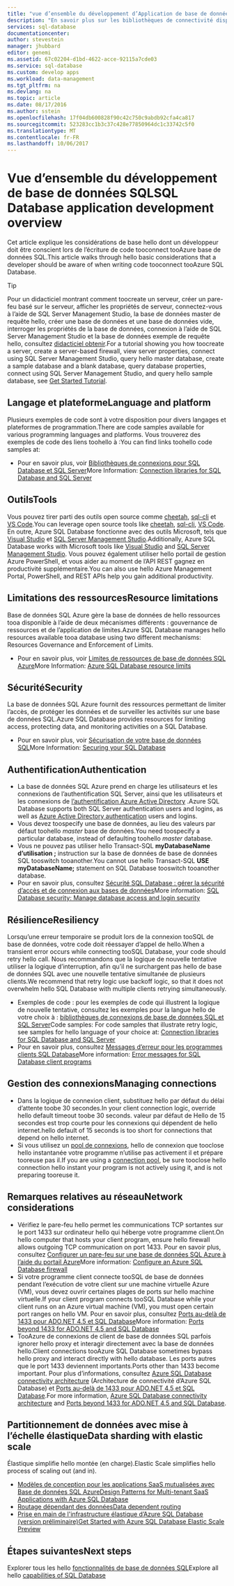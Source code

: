```yaml
---
title: "vue d’ensemble du développement d’Application de base de données d’aaaSQL | Documents Microsoft"
description: "En savoir plus sur les bibliothèques de connectivité disponible et les meilleures pratiques pour les applications qui se connectent tooSQL de base de données."
services: sql-database
documentationcenter: 
author: stevestein
manager: jhubbard
editor: genemi
ms.assetid: 67c02204-d1bd-4622-acce-92115a7cde03
ms.service: sql-database
ms.custom: develop apps
ms.workload: data-management
ms.tgt_pltfrm: na
ms.devlang: na
ms.topic: article
ms.date: 08/17/2016
ms.author: sstein
ms.openlocfilehash: 17f04db600828f90c42c750c9abdb92cfa4ca817
ms.sourcegitcommit: 523283cc1b3c37c428e77850964dc1c33742c5f0
ms.translationtype: MT
ms.contentlocale: fr-FR
ms.lasthandoff: 10/06/2017
---
```

# <a name="sql-database-application-development-overview"></a><span data-ttu-id="641c6-103">Vue d’ensemble du développement de base de données SQL</span><span class="sxs-lookup"><span data-stu-id="641c6-103">SQL Database application development overview</span></span>
<span data-ttu-id="641c6-104">Cet article explique les considérations de base hello dont un développeur doit être conscient lors de l’écriture de code tooconnect tooAzure base de données SQL.</span><span class="sxs-lookup"><span data-stu-id="641c6-104">This article walks through hello basic considerations that a developer should be aware of when writing code tooconnect tooAzure SQL Database.</span></span>

> [!TIP]
> <span data-ttu-id="641c6-105">Pour un didacticiel montrant comment toocreate un serveur, créer un pare-feu basé sur le serveur, afficher les propriétés de serveur, connectez-vous à l’aide de SQL Server Management Studio, la base de données master de requête hello, créer une base de données et une base de données vide, interroger les propriétés de la base de données, connexion à l’aide de SQL Server Management Studio et la base de données exemple de requête hello, consultez [didacticiel obtenir](sql-database-get-started-portal.md).</span><span class="sxs-lookup"><span data-stu-id="641c6-105">For a tutorial showing you how toocreate a server, create a server-based firewall, view server properties, connect using SQL Server Management Studio, query hello master database, create a sample database and a blank database, query database properties, connect using SQL Server Management Studio, and query hello sample database, see [Get Started Tutorial](sql-database-get-started-portal.md).</span></span>
>

## <a name="language-and-platform"></a><span data-ttu-id="641c6-106">Langage et plateforme</span><span class="sxs-lookup"><span data-stu-id="641c6-106">Language and platform</span></span>
<span data-ttu-id="641c6-107">Plusieurs exemples de code sont à votre disposition pour divers langages et plateformes de programmation.</span><span class="sxs-lookup"><span data-stu-id="641c6-107">There are code samples available for various programming languages and platforms.</span></span> <span data-ttu-id="641c6-108">Vous trouverez des exemples de code des liens toohello à :</span><span class="sxs-lookup"><span data-stu-id="641c6-108">You can find links toohello code samples at:</span></span> 

* <span data-ttu-id="641c6-109">Pour en savoir plus, voir [Bibliothèques de connexions pour SQL Database et SQL Server](sql-database-libraries.md)</span><span class="sxs-lookup"><span data-stu-id="641c6-109">More Information: [Connection libraries for SQL Database and SQL Server](sql-database-libraries.md)</span></span>

## <a name="tools"></a><span data-ttu-id="641c6-110">Outils</span><span class="sxs-lookup"><span data-stu-id="641c6-110">Tools</span></span> 
<span data-ttu-id="641c6-111">Vous pouvez tirer parti des outils open source comme [cheetah](https://github.com/wunderlist/cheetah), [sql-cli](https://www.npmjs.com/package/sql-cli) et [VS Code](https://code.visualstudio.com/).</span><span class="sxs-lookup"><span data-stu-id="641c6-111">You can leverage open source tools like [cheetah](https://github.com/wunderlist/cheetah), [sql-cli](https://www.npmjs.com/package/sql-cli), [VS Code](https://code.visualstudio.com/).</span></span> <span data-ttu-id="641c6-112">En outre, Azure SQL Database fonctionne avec des outils Microsoft, tels que [Visual Studio](https://www.visualstudio.com/downloads/) et [SQL Server Management Studio](https://msdn.microsoft.com/library/ms174173.aspx).</span><span class="sxs-lookup"><span data-stu-id="641c6-112">Additionally, Azure SQL Database works with Microsoft tools like [Visual Studio](https://www.visualstudio.com/downloads/) and  [SQL Server Management Studio](https://msdn.microsoft.com/library/ms174173.aspx).</span></span>  <span data-ttu-id="641c6-113">Vous pouvez également utiliser hello portail de gestion Azure PowerShell, et vous aider au moment de l’API REST gagnez en productivité supplémentaire.</span><span class="sxs-lookup"><span data-stu-id="641c6-113">You can also use hello Azure Management Portal, PowerShell, and REST APIs help you gain additional productivity.</span></span>

## <a name="resource-limitations"></a><span data-ttu-id="641c6-114">Limitations des ressources</span><span class="sxs-lookup"><span data-stu-id="641c6-114">Resource limitations</span></span>
<span data-ttu-id="641c6-115">Base de données SQL Azure gère la base de données de hello ressources tooa disponible à l’aide de deux mécanismes différents : gouvernance de ressources et de l’application de limites.</span><span class="sxs-lookup"><span data-stu-id="641c6-115">Azure SQL Database manages hello resources available tooa database using two different mechanisms: Resources Governance and Enforcement of Limits.</span></span>

* <span data-ttu-id="641c6-116">Pour en savoir plus, voir [Limites de ressources de base de données SQL Azure](sql-database-resource-limits.md)</span><span class="sxs-lookup"><span data-stu-id="641c6-116">More Information: [Azure SQL Database resource limits](sql-database-resource-limits.md)</span></span>

## <a name="security"></a><span data-ttu-id="641c6-117">Sécurité</span><span class="sxs-lookup"><span data-stu-id="641c6-117">Security</span></span>
<span data-ttu-id="641c6-118">La base de données SQL Azure fournit des ressources permettant de limiter l’accès, de protéger les données et de surveiller les activités sur une base de données SQL.</span><span class="sxs-lookup"><span data-stu-id="641c6-118">Azure SQL Database provides resources for limiting access, protecting data, and monitoring activities on a SQL Database.</span></span>

* <span data-ttu-id="641c6-119">Pour en savoir plus, voir [Sécurisation de votre base de données SQL](sql-database-security-overview.md)</span><span class="sxs-lookup"><span data-stu-id="641c6-119">More Information: [Securing your SQL Database](sql-database-security-overview.md)</span></span>

## <a name="authentication"></a><span data-ttu-id="641c6-120">Authentification</span><span class="sxs-lookup"><span data-stu-id="641c6-120">Authentication</span></span>
* <span data-ttu-id="641c6-121">La base de données SQL Azure prend en charge les utilisateurs et les connexions de l’authentification SQL Server, ainsi que les utilisateurs et les connexions de [l’authentification Azure Active Directory](sql-database-aad-authentication.md) .</span><span class="sxs-lookup"><span data-stu-id="641c6-121">Azure SQL Database supports both SQL Server authentication users and logins, as well as [Azure Active Directory authentication](sql-database-aad-authentication.md) users and logins.</span></span>
* <span data-ttu-id="641c6-122">Vous devez toospecify une base de données, au lieu des valeurs par défaut toohello *master* base de données.</span><span class="sxs-lookup"><span data-stu-id="641c6-122">You need toospecify a particular database, instead of defaulting toohello *master* database.</span></span>
* <span data-ttu-id="641c6-123">Vous ne pouvez pas utiliser hello Transact-SQL **myDatabaseName d’utilisation ;** instruction sur la base de données de base de données SQL tooswitch tooanother.</span><span class="sxs-lookup"><span data-stu-id="641c6-123">You cannot use hello Transact-SQL **USE myDatabaseName;** statement on SQL Database tooswitch tooanother database.</span></span>
* <span data-ttu-id="641c6-124">Pour en savoir plus, consultez [Sécurité SQL Database : gérer la sécurité d’accès et de connexion aux bases de données](sql-database-manage-logins.md)</span><span class="sxs-lookup"><span data-stu-id="641c6-124">More information: [SQL Database security: Manage database access and login security](sql-database-manage-logins.md)</span></span>

## <a name="resiliency"></a><span data-ttu-id="641c6-125">Résilience</span><span class="sxs-lookup"><span data-stu-id="641c6-125">Resiliency</span></span>
<span data-ttu-id="641c6-126">Lorsqu’une erreur temporaire se produit lors de la connexion tooSQL de base de données, votre code doit réessayer d’appel de hello.</span><span class="sxs-lookup"><span data-stu-id="641c6-126">When a transient error occurs while connecting tooSQL Database, your code should retry hello call.</span></span>  <span data-ttu-id="641c6-127">Nous recommandons que la logique de nouvelle tentative utiliser la logique d’interruption, afin qu’il ne surchargent pas hello de base de données SQL avec une nouvelle tentative simultanée de plusieurs clients.</span><span class="sxs-lookup"><span data-stu-id="641c6-127">We recommend that retry logic use backoff logic, so that it does not overwhelm hello SQL Database with multiple clients retrying simultaneously.</span></span>

* <span data-ttu-id="641c6-128">Exemples de code : pour les exemples de code qui illustrent la logique de nouvelle tentative, consultez les exemples pour la langue hello de votre choix à : [bibliothèques de connexions de base de données SQL et SQL Server](sql-database-libraries.md)</span><span class="sxs-lookup"><span data-stu-id="641c6-128">Code samples:  For code samples that illustrate retry logic, see samples for hello language of your choice at: [Connection libraries for SQL Database and SQL Server](sql-database-libraries.md)</span></span>
* <span data-ttu-id="641c6-129">Pour en savoir plus, consultez [Messages d’erreur pour les programmes clients SQL Database](sql-database-develop-error-messages.md)</span><span class="sxs-lookup"><span data-stu-id="641c6-129">More information: [Error messages for SQL Database client programs](sql-database-develop-error-messages.md)</span></span>

## <a name="managing-connections"></a><span data-ttu-id="641c6-130">Gestion des connexions</span><span class="sxs-lookup"><span data-stu-id="641c6-130">Managing connections</span></span>
* <span data-ttu-id="641c6-131">Dans la logique de connexion client, substituez hello par défaut du délai d’attente toobe 30 secondes.</span><span class="sxs-lookup"><span data-stu-id="641c6-131">In your client connection logic, override hello default timeout toobe 30 seconds.</span></span>  <span data-ttu-id="641c6-132">valeur par défaut de Hello de 15 secondes est trop courte pour les connexions qui dépendent de hello internet.</span><span class="sxs-lookup"><span data-stu-id="641c6-132">hello default of 15 seconds is too short for connections that depend on hello internet.</span></span>
* <span data-ttu-id="641c6-133">Si vous utilisez un [pool de connexions](http://msdn.microsoft.com/library/8xx3tyca.aspx), hello de connexion que tooclose hello instantanée votre programme n’utilise pas activement il et prépare tooreuse pas il.</span><span class="sxs-lookup"><span data-stu-id="641c6-133">If you are using a [connection pool](http://msdn.microsoft.com/library/8xx3tyca.aspx), be sure tooclose hello connection hello instant your program is not actively using it, and is not preparing tooreuse it.</span></span>

## <a name="network-considerations"></a><span data-ttu-id="641c6-134">Remarques relatives au réseau</span><span class="sxs-lookup"><span data-stu-id="641c6-134">Network considerations</span></span>
* <span data-ttu-id="641c6-135">Vérifiez le pare-feu hello permet les communications TCP sortantes sur le port 1433 sur ordinateur hello qui héberge votre programme client.</span><span class="sxs-lookup"><span data-stu-id="641c6-135">On hello computer that hosts your client program, ensure hello firewall allows outgoing TCP communication on port 1433.</span></span>  <span data-ttu-id="641c6-136">Pour en savoir plus, consultez [Configurer un pare-feu sur une base de données SQL Azure à l’aide du portail Azure](sql-database-configure-firewall-settings.md)</span><span class="sxs-lookup"><span data-stu-id="641c6-136">More information: [Configure an Azure SQL Database firewall](sql-database-configure-firewall-settings.md)</span></span>
* <span data-ttu-id="641c6-137">Si votre programme client connecte tooSQL de base de données pendant l’exécution de votre client sur une machine virtuelle Azure (VM), vous devez ouvrir certaines plages de ports sur hello machine virtuelle.</span><span class="sxs-lookup"><span data-stu-id="641c6-137">If your client program connects tooSQL Database while your client runs on an Azure virtual machine (VM), you must open certain port ranges on hello VM.</span></span> <span data-ttu-id="641c6-138">Pour en savoir plus, consultez [Ports au-delà de 1433 pour ADO.NET 4.5 et SQL Database](sql-database-develop-direct-route-ports-adonet-v12.md)</span><span class="sxs-lookup"><span data-stu-id="641c6-138">More information: [Ports beyond 1433 for ADO.NET 4.5 and SQL Database](sql-database-develop-direct-route-ports-adonet-v12.md)</span></span>
* <span data-ttu-id="641c6-139">TooAzure de connexions de client de base de données SQL parfois ignorer hello proxy et interagir directement avec la base de données hello.</span><span class="sxs-lookup"><span data-stu-id="641c6-139">Client connections tooAzure SQL Database sometimes bypass hello proxy and interact directly with hello database.</span></span> <span data-ttu-id="641c6-140">Les ports autres que le port 1433 deviennent importants.</span><span class="sxs-lookup"><span data-stu-id="641c6-140">Ports other than 1433 become important.</span></span> <span data-ttu-id="641c6-141">Pour plus d’informations, consultez [Azure SQL Database connectivity architecture](sql-database-connectivity-architecture.md) (Architecture de connectivité d’Azure SQL Database) et [Ports au-delà de 1433 pour ADO.NET 4.5 et SQL Database](sql-database-develop-direct-route-ports-adonet-v12.md).</span><span class="sxs-lookup"><span data-stu-id="641c6-141">For more information, [Azure SQL Database connectivity architecture](sql-database-connectivity-architecture.md) and [Ports beyond 1433 for ADO.NET 4.5 and SQL Database](sql-database-develop-direct-route-ports-adonet-v12.md).</span></span>

## <a name="data-sharding-with-elastic-scale"></a><span data-ttu-id="641c6-142">Partitionnement de données avec mise à l’échelle élastique</span><span class="sxs-lookup"><span data-stu-id="641c6-142">Data sharding with elastic scale</span></span>
<span data-ttu-id="641c6-143">Élastique simplifie hello montée (en charge).</span><span class="sxs-lookup"><span data-stu-id="641c6-143">Elastic Scale simplifies hello process of scaling out (and in).</span></span> 

* [<span data-ttu-id="641c6-144">Modèles de conception pour les applications SaaS mutualisées avec Base de données SQL Azure</span><span class="sxs-lookup"><span data-stu-id="641c6-144">Design Patterns for Multi-tenant SaaS Applications with Azure SQL Database</span></span>](sql-database-design-patterns-multi-tenancy-saas-applications.md)
* [<span data-ttu-id="641c6-145">Routage dépendant des données</span><span class="sxs-lookup"><span data-stu-id="641c6-145">Data dependent routing</span></span>](sql-database-elastic-scale-data-dependent-routing.md)
* [<span data-ttu-id="641c6-146">Prise en main de l'infrastructure élastique d’Azure SQL Database (version préliminaire)</span><span class="sxs-lookup"><span data-stu-id="641c6-146">Get Started with Azure SQL Database Elastic Scale Preview</span></span>](sql-database-elastic-scale-get-started.md)

## <a name="next-steps"></a><span data-ttu-id="641c6-147">Étapes suivantes</span><span class="sxs-lookup"><span data-stu-id="641c6-147">Next steps</span></span>
<span data-ttu-id="641c6-148">Explorer tous les hello [fonctionnalités de base de données SQL](sql-database-technical-overview.md)</span><span class="sxs-lookup"><span data-stu-id="641c6-148">Explore all hello [capabilities of SQL Database](sql-database-technical-overview.md)</span></span>
